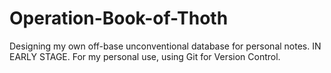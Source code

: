 # Operation-Book-of-Thoth
Designing my own off-base unconventional database for personal notes. IN EARLY STAGE. For my personal use, using Git for Version Control.
